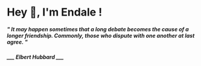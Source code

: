 <h1 title="head"> Hey 👋, I'm Endale !</h1>

**<h5><i>" It may happen sometimes that a long debate becomes the cause of a longer friendship. Commonly, those who dispute with one another at last agree. "</i></h5>**

*<b>___ Elbert Hubbard ___</b>*

